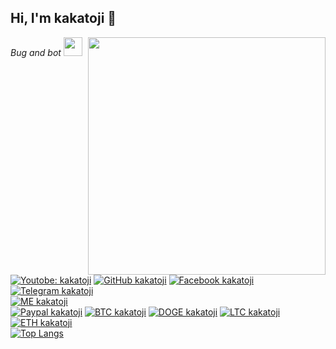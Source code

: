 
<h2> Hi, I'm kakatoji 👋</h2>
<img align='right' src="https://github-readme-stats.vercel.app/api?username=kakatoji&show_icons=true&theme=radical" width="380">
<p><em>Bug and bot <img src="https://media.giphy.com/media/WUlplcMpOCEmTGBtBW/giphy.gif" width="30"><br>
</em></p>

[![Youtobe: kakatoji](https://img.shields.io/youtube/views/12WCu9hTqMM?style=social)](https://youtu.be/12WCu9hTqMM)
[![GitHub kakatoji](https://img.shields.io/github/followers/kakatoji?label=follow%20github&style=flat-square)](https://github.com/kakatoji)
[![Facebook kakatoji](https://img.shields.io/badge/Facebook-kakatoji-green)](https://facebook.com/kakatoji77)
[![Telegram kakatoji](https://img.shields.io/badge/Telegram-kakatoji-green)](https://t.me/kakatoji)
<br>
[![ME kakatoji](https://img.shields.io/badge/ME-DONATE-ff69b4.svg?style=flat)](donasi)
<br>
[![Paypal kakatoji](https://img.shields.io/badge/$-paypal-ff69b4.svg?style=flat)](https://paypal.me/kakatoji)
[![BTC kakatoji](https://img.shields.io/badge/BTC-18J2JcnatvqtjrfdLYuqG9ZXcufARLWThm-ff69b4.svg?style=flat)](18J2JcnatvqtjrfdLYuqG9ZXcufARLWThm)
[![DOGE kakatoji](https://img.shields.io/badge/DOGE-DSxA2WPRdsPpAmXgv9Jzxdnj8r5PUkCMGt-ff69b4.svg?style=flat)](DSxA2WPRdsPpAmXgv9Jzxdnj8r5PUkCMGt)
[![LTC kakatoji](https://img.shields.io/badge/LTC-MSpzspDtbfJagAA2EQvmVvz7Cjrc3EWcbM-ff69b4.svg?style=flat)](MSpzspDtbfJagAA2EQvmVvz7Cjrc3EWcbM)
[![ETH kakatoji](https://img.shields.io/badge/ETH-0xAf00eF5dac9726a7fF6B8D583383bFAde78E2F77-ff69b4.svg?style=flat)](0xAf00eF5dac9726a7fF6B8D583383bFAde78E2F77)
<br>
[![Top Langs](https://github-readme-stats.vercel.app/api/top-langs/?username=kakatoji&layout=compact)](https://github.com/kakatoji)
